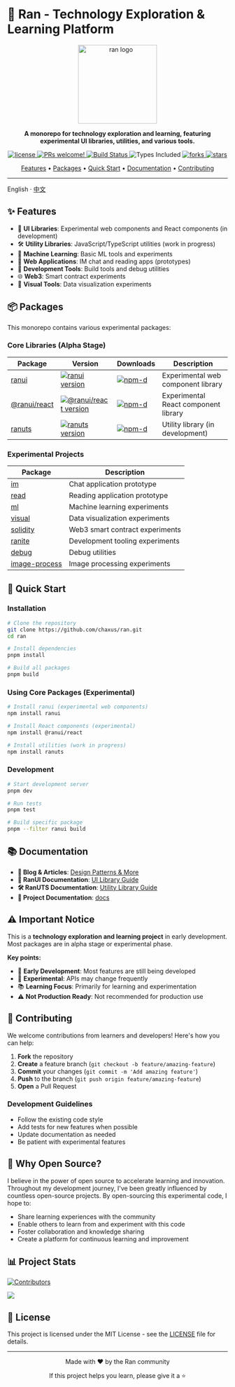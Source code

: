 # 🚀 Ran - Technology Exploration & Learning Platform

<p align="center">
  <a href="https://chaxus.github.io/ran/" target="_blank" rel="noopener noreferrer">
    <img width="180" src="https://chaxus.github.io/ran/icon.png" alt="ran logo">
  </a>
</p>

<p align="center">
  <strong>A monorepo for technology exploration and learning, featuring experimental UI libraries, utilities, and various tools.</strong>
</p>

<p align="center">
  <a href="https://github.com/chaxus/ran">
    <img src="https://img.shields.io/badge/license-MIT-blue.svg" alt="license">
  </a>
  <a href="https://github.com/chaxus/ran">
    <img src="https://img.shields.io/badge/PRs-welcome-brightgreen.svg?style=flat" alt="PRs welcome!" />
  </a>
  <a href="https://github.com/chaxus/ran">
    <img src="https://img.shields.io/github/actions/workflow/status/chaxus/ran/ci.yml" alt="Build Status">
  </a>
  <img src="https://badgen.net/npm/types/ranui" alt="Types Included">
  <a href="https://github.com/chaxus/ran">
    <img src="https://img.shields.io/github/forks/chaxus/ran" alt="forks">
  </a>
  <a href="https://github.com/chaxus/ran">
    <img src="https://img.shields.io/github/stars/chaxus/ran" alt="stars">
  </a>
</p>

<p align="center">
  <a href="#-features">Features</a> •
  <a href="#-packages">Packages</a> •
  <a href="#-quick-start">Quick Start</a> •
  <a href="#-documentation">Documentation</a> •
  <a href="#-contributing">Contributing</a>
</p>

---

English · [中文](./readme-zh_CN.md)

## ✨ Features

- 🎨 **UI Libraries**: Experimental web components and React components (in development)
- 🛠️ **Utility Libraries**: JavaScript/TypeScript utilities (work in progress)
- 🤖 **Machine Learning**: Basic ML tools and experiments
- 📱 **Web Applications**: IM chat and reading apps (prototypes)
- 🔧 **Development Tools**: Build tools and debug utilities
- 🌐 **Web3**: Smart contract experiments
- 🎯 **Visual Tools**: Data visualization experiments

## 📦 Packages

This monorepo contains various experimental packages:

### Core Libraries (Alpha Stage)

| Package | Version | Downloads | Description |
|---------|---------|-----------|-------------|
| [ranui](packages/ranui) | [![ranui version](https://img.shields.io/npm/v/ranui.svg?label=%20)](packages/ranui/readme.md) | [![npm-d](https://img.shields.io/npm/dt/ranui.svg)](https://www.npmjs.com/package/ranui) | Experimental web component library |
| [@ranui/react](packages/ranui-react) | [![@ranui/react version](https://img.shields.io/npm/v/@ranui/react.svg?label=%20)](packages/ranui-react/readme.md) | [![npm-d](https://img.shields.io/npm/dt/@ranui/react.svg)](https://www.npmjs.com/package/@ranui/react) | Experimental React component library |
| [ranuts](packages/ranuts) | [![ranuts version](https://img.shields.io/npm/v/ranuts.svg?label=%20)](packages/ranuts/readme.md) | [![npm-d](https://img.shields.io/npm/dt/ranuts.svg)](https://www.npmjs.com/package/ranuts) | Utility library (in development) |

### Experimental Projects

| Package | Description |
|---------|-------------|
| [im](packages/im) | Chat application prototype |
| [read](packages/read) | Reading application prototype |
| [ml](packages/ml) | Machine learning experiments |
| [visual](packages/visual) | Data visualization experiments |
| [solidity](packages/solidity) | Web3 smart contract experiments |
| [ranite](packages/ranite) | Development tooling experiments |
| [debug](packages/debug) | Debug utilities |
| [image-process](packages/image-process) | Image processing experiments |

## 🚀 Quick Start

### Installation

```bash
# Clone the repository
git clone https://github.com/chaxus/ran.git
cd ran

# Install dependencies
pnpm install

# Build all packages
pnpm build
```

### Using Core Packages (Experimental)

```bash
# Install ranui (experimental web components)
npm install ranui

# Install React components (experimental)
npm install @ranui/react

# Install utilities (work in progress)
npm install ranuts
```

### Development

```bash
# Start development server
pnpm dev

# Run tests
pnpm test

# Build specific package
pnpm --filter ranui build
```

## 📚 Documentation

- **📖 Blog & Articles**: [Design Patterns & More](https://chaxus.github.io/ran/src/article/design_mode.html)
- **🎨 RanUI Documentation**: [UI Library Guide](https://chaxus.github.io/ran/src/ranui/)
- **🛠️ RanUTS Documentation**: [Utility Library Guide](https://chaxus.github.io/ran/src/ranuts/)
- **📝 Project Documentation**: [docs](packages/docs)

## ⚠️ Important Notice

This is a **technology exploration and learning project** in early development. Most packages are in alpha stage or experimental phase.

**Key points:**
- 🚧 **Early Development**: Most features are still being developed
- 🧪 **Experimental**: APIs may change frequently
- 📚 **Learning Focus**: Primarily for learning and experimentation
- ⚠️ **Not Production Ready**: Not recommended for production use

## 🤝 Contributing

We welcome contributions from learners and developers! Here's how you can help:

1. **Fork** the repository
2. **Create** a feature branch (`git checkout -b feature/amazing-feature`)
3. **Commit** your changes (`git commit -m 'Add amazing feature'`)
4. **Push** to the branch (`git push origin feature/amazing-feature`)
5. **Open** a Pull Request

### Development Guidelines

- Follow the existing code style
- Add tests for new features when possible
- Update documentation as needed
- Be patient with experimental features

## 🌟 Why Open Source?

I believe in the power of open source to accelerate learning and innovation. Throughout my development journey, I've been greatly influenced by countless open-source projects. By open-sourcing this experimental code, I hope to:

- Share learning experiences with the community
- Enable others to learn from and experiment with this code
- Foster collaboration and knowledge sharing
- Create a platform for continuous learning and improvement

## 📊 Project Stats

<a href="https://github.com/chaxus/ran/graphs/contributors">
  <img src="https://contrib.rocks/image?repo=chaxus/ran" alt="Contributors" />
</a>

![](http://profile-counter.glitch.me/chaxus-ran/count.svg)

## 📄 License

This project is licensed under the MIT License - see the [LICENSE](LICENSE) file for details.

---

<div align="center">
  <p>Made with ❤️ by the Ran community</p>
  <p>If this project helps you learn, please give it a ⭐️</p>
</div>
